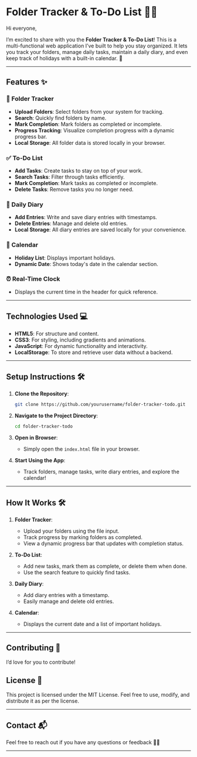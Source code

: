 # Folder Tracker & To-Do List 📁✅

Hi everyone,

I’m excited to share with you the **Folder Tracker & To-Do List**! This is a multi-functional web application I’ve built to help you stay organized. It lets you track your folders, manage daily tasks, maintain a daily diary, and even keep track of holidays with a built-in calendar. 🎉

---

## Features ✨

### 📁 Folder Tracker
- **Upload Folders**: Select folders from your system for tracking.
- **Search**: Quickly find folders by name.
- **Mark Completion**: Mark folders as completed or incomplete.
- **Progress Tracking**: Visualize completion progress with a dynamic progress bar.
- **Local Storage**: All folder data is stored locally in your browser.

### ✅ To-Do List
- **Add Tasks**: Create tasks to stay on top of your work.
- **Search Tasks**: Filter through tasks efficiently.
- **Mark Completion**: Mark tasks as completed or incomplete.
- **Delete Tasks**: Remove tasks you no longer need.

### 📖 Daily Diary
- **Add Entries**: Write and save diary entries with timestamps.
- **Delete Entries**: Manage and delete old entries.
- **Local Storage**: All diary entries are saved locally for your convenience.

### 📅 Calendar
- **Holiday List**: Displays important holidays.
- **Dynamic Date**: Shows today's date in the calendar section.

### ⏰ Real-Time Clock
- Displays the current time in the header for quick reference.

---

## Technologies Used 💻
- **HTML5**: For structure and content.
- **CSS3**: For styling, including gradients and animations.
- **JavaScript**: For dynamic functionality and interactivity.
- **LocalStorage**: To store and retrieve user data without a backend.

---

## Setup Instructions 🛠️

1. **Clone the Repository**:
    ```bash
    git clone https://github.com/yourusername/folder-tracker-todo.git
    ```

2. **Navigate to the Project Directory**:
    ```bash
    cd folder-tracker-todo
    ```

3. **Open in Browser**:
    - Simply open the `index.html` file in your browser.

4. **Start Using the App**:
    - Track folders, manage tasks, write diary entries, and explore the calendar!

---

## How It Works 🛠️

1. **Folder Tracker**:
    - Upload your folders using the file input.
    - Track progress by marking folders as completed.
    - View a dynamic progress bar that updates with completion status.

2. **To-Do List**:
    - Add new tasks, mark them as complete, or delete them when done.
    - Use the search feature to quickly find tasks.

3. **Daily Diary**:
    - Add diary entries with a timestamp.
    - Easily manage and delete old entries.

4. **Calendar**:
    - Displays the current date and a list of important holidays.

---


## Contributing 🤝

I’d love for you to contribute! 

## License 📜

This project is licensed under the MIT License. Feel free to use, modify, and distribute it as per the license.

---

## Contact 📬

Feel free to reach out if you have any questions or feedback 🚀😊

---

